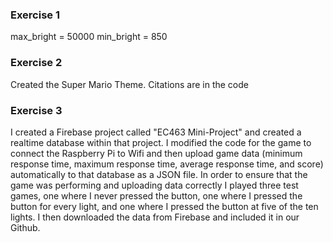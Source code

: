 ### Exercise 1

max_bright = 50000
min_bright = 850

### Exercise 2

Created the Super Mario Theme. Citations are in the code

### Exercise 3
I created a Firebase project called "EC463 Mini-Project" and created a realtime database within that project. I modified the code for the game to connect the Raspberry Pi to Wifi and then upload game data (minimum response time, maximum response time, average response time, and score) automatically to that database as a JSON file. In order to ensure that the game was performing and uploading data correctly I played three test games, one where I never pressed the button, one where I pressed the button for every light, and one where I pressed the button at five of the ten lights. I then downloaded the data from Firebase and included it in our Github.
